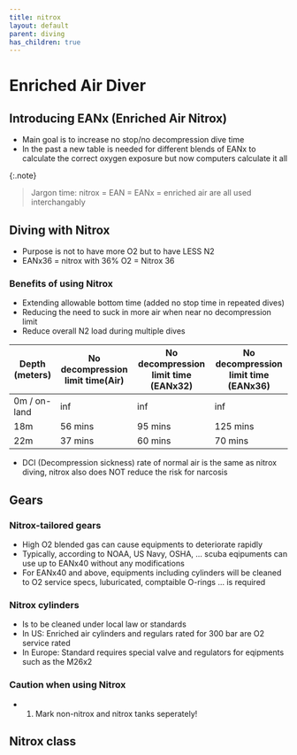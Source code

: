 ```yaml
---
title: nitrox
layout: default
parent: diving
has_children: true
---
```

# Enriched Air Diver
## Introducing EANx (Enriched Air Nitrox)
- Main goal is to increase no stop/no decompression dive time
- In the past a new table is needed for different blends of EANx to calculate the correct oxygen exposure but now computers calculate it all

{:.note}
>Jargon time: nitrox = EAN = EANx = enriched air are all used interchangably

## Diving with Nitrox
- Purpose is not to have more O2 but to have LESS N2
- EANx36 = nitrox with 36% O2 = Nitrox 36

### Benefits of using Nitrox
- Extending allowable bottom time (added no stop time in repeated dives)
- Reducing the need to suck in more air when near no decompression limit 
- Reduce overall N2 load during multiple dives

| Depth (meters)   |No decompression limit time(Air)   | No decompression limit time (EANx32)   |No decompression limit time (EANx36) |
| -------- | ------- | ------- |------- |
| 0m / on-land  | inf  | inf    |   inf    |
| 18m | 56 mins   |  95 mins     |  125 mins   |
| 22m   | 37 mins    |  60 mins    |  70 mins    | 

- DCI (Decompression sickness) rate of normal air is the same as nitrox diving, nitrox also does NOT reduce the risk for narcosis

## Gears

### Nitrox-tailored gears
- High O2 blended gas can cause equipments to deteriorate rapidly
- Typically, according to NOAA, US Navy, OSHA, ... scuba eqipuments can use up to EANx40 without any modifications
- For EANx40 and above, equipments including cylinders will be cleaned to O2 service specs, luburicated, comptaible O-rings ... is required

### Nitrox cylinders
- Is to be cleaned under local law or standards
- In US: Enriched air cylinders and regulars rated for 300 bar are O2 service rated
- In Europe: Standard requires special valve and regulators for eqipments such as the M26x2 

### Caution when using Nitrox
- 1. Mark non-nitrox and nitrox tanks seperately!


## Nitrox class



